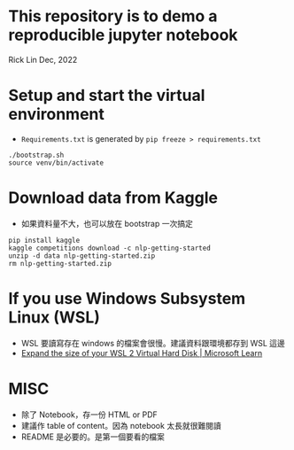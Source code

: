 # This repository is to demo a reproducible jupyter notebook
Rick Lin Dec, 2022

# Setup and start the virtual environment
- `Requirements.txt` is generated by `pip freeze > requirements.txt`

```
./bootstrap.sh
source venv/bin/activate
```

# Download data from Kaggle 
- 如果資料量不大，也可以放在 bootstrap 一次搞定

```
pip install kaggle
kaggle competitions download -c nlp-getting-started
unzip -d data nlp-getting-started.zip
rm nlp-getting-started.zip
```

# If you use Windows Subsystem Linux (WSL)
- WSL 要讀寫存在 windows 的檔案會很慢。建議資料跟環境都存到 WSL 這邊
- [Expand the size of your WSL 2 Virtual Hard Disk | Microsoft Learn](https://learn.microsoft.com/en-us/windows/wsl/vhd-size)

# MISC
- 除了 Notebook，存一份 HTML or PDF
- 建議作 table of content。因為 notebook 太長就很難閱讀
- README 是必要的。是第一個要看的檔案